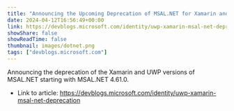 ```yaml
---
title: "Announcing the Upcoming Deprecation of MSAL.NET for Xamarin and UWP"
date: 2024-04-12T16:56:49+00:00
link: https://devblogs.microsoft.com/identity/uwp-xamarin-msal-net-deprecation
showShare: false
showReadTime: false
thumbnail: images/dotnet.png
tags: ["devblogs.microsoft.com"]
---
```

Announcing the deprecation of the Xamarin and UWP versions of MSAL.NET starting with MSAL.NET 4.61.0.

- Link to article: https://devblogs.microsoft.com/identity/uwp-xamarin-msal-net-deprecation